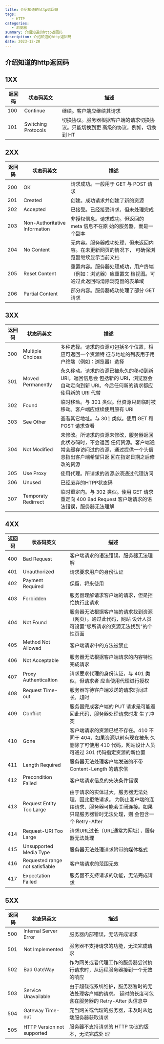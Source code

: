 ```yaml
---
title: 介绍知道的http返回码
tags: 
   - HTTP
categories: 
   - 浏览器
summary: 介绍知道的http返回码
description: 介绍知道的http返回码
date: 2023-12-20
---
```




## 介绍知道的http返回码



## 1XX

| 返回码 | 状态码英文          | 描述                                                         |
| ------ | ------------------- | ------------------------------------------------------------ |
| 100    | Continue            | 继续。客户端应继续其请求                                     |
| 101    | Switching Protocols | 切换协议。服务器根据客户端的请求切换协议。只能切换到更 高级的协议，例如，切换到 HT |



## 2XX

| 返回码 | 状态码英文                    | 描述                                                         |
| ------ | ----------------------------- | ------------------------------------------------------------ |
| 200    | OK                            | 请求成功。一般用于 GET 与 POST 请求                          |
| 201    | Created                       | 创建。成功请求并创建了新的资源                               |
| 202    | Accepted                      | 已接受。已经接受请求，但未处理完成                           |
| 203    | Non-Authoritative Information | 非授权信息。请求成功。但返回的 meta 信息不在原 始的服务器，而是一个副本 |
| 204    | No Content                    | 无内容。服务器成功处理，但未返回内容。在未更新网页的情况下， 可确保浏览器继续显示当前文档 |
| 205    | Reset Content                 | 重置内容。服务器处理成功，用户终端（例如：浏览器）应重置文 档视图。可通过此返回码清除浏览器的表单域 |
| 206    | Partial Content               | 部分内容。服务器成功处理了部分 GET 请求                      |



## 3XX



| 返回码 | 状态码英文          | 描述                                                         |
| ------ | ------------------- | ------------------------------------------------------------ |
| 300    | Multiple Choices    | 多种选择。请求的资源可包括多个位置，相应可返回一个资源特 征与地址的列表用于用户终端（例如：浏览器）选择 |
| 301    | Moved Permanently   | 永久移动。请求的资源已被永久的移动到新 URI，返回信息会 包括新的 URI，浏览器会自动定向到新 URI。今后任何新的请求都应使用新的 URI 代替 |
| 302    | Found               | 临时移动。与 301 类似。但资源只是临时被移动。客户端应继续使用原有 URI |
| 303    | See Other           | 查看其它地址。与 301 类似。使用 GET 和 POST 请求查看         |
| 304    | Not Modified        | 未修改。所请求的资源未修改，服务器返回此状态码时，不会返回 任何资源。客户端通常会缓存访问过的资源，通过提供一个头信息指出客户端希望只返 回在指定日期之后修改的资源 |
| 305    | Use Proxy           | 使用代理。所请求的资源必须通过代理访问                       |
| 306    | Unused              | 已经废弃的HTPP状态码                                         |
| 307    | Temporaty Redirrect | 临时重定向。与 302 类似。使用 GET 请求重定向 400 Bad Request 客户端请求的语法错误，服务器无法理解 |



## 4XX

| 返回码 | 状态码英文                      | 描述                                                         |
| ------ | ------------------------------- | ------------------------------------------------------------ |
| 400    | Bad Request                     | 客户端请求的语法错误，服务器无法理解                         |
| 401    | Unauthorized                    | 请求要求用户的身份认证                                       |
| 402    | Payment Required                | 保留，将来使用                                               |
| 403    | Forbidden                       | 服务器理解请求客户端的请求，但是拒绝执行此请求               |
| 404    | Not Found                       | 服务器无法根据客户端的请求找到资源（网页）。通过此代码，网站 设计人员可设置"您所请求的资源无法找到"的个性页面 |
| 405    | Method Not Allowed              | 客户端请求中的方法被禁止                                     |
| 406    | Not Acceptable                  | 服务器无法根据客户端请求的内容特性完成请求                   |
| 407    | Proxy Authenticaltion           | 请求要求代理的身份认证，与 401 类似，但请求者 应当使用代理进行授权 |
| 408    | Request Time-out                | 服务器等待客户端发送的请求时间过长，超时                     |
| 409    | Conflict                        | 服务器完成客户端的 PUT 请求是可能返回此代码，服务器处理请求时发 生了冲突 |
| 410    | Gone                            | 客户端请求的资源已经不存在。410 不同于 404，如果资源以前有现在被永 久删除了可使用 410 代码，网站设计人员可通过 301 代码指定资源的新位置 |
| 411    | Length Required                 | 服务器无法处理客户端发送的不带 Content-Length 的请求信       |
| 412    | Precondition Failed             | 客户端请求信息的先决条件错误                                 |
| 413    | Request Entity Too Large        | 由于请求的实体过大，服务器无法处理，因此拒绝请求。 为防止客户端的连续请求，服务器可能会关闭连接。如果只是服务器暂时无法处理，则 会包含一个 Retry-After |
| 414    | Request-URI Too Large           | 请求URL过长（URL通常为网址），服务器无法处理                 |
| 415    | Unsupported Media Type          | 服务器无法处理请求附带的媒体格式                             |
| 416    | Requested range not satisfiable | 客户端请求的范围无效                                         |
| 417    | Expectation Failed              | 服务器不支持请求的功能，无法完成请求                         |



## 5XX

| 返回码 | 状态码英文                 | 描述                                                         |
| ------ | -------------------------- | ------------------------------------------------------------ |
| 500    | Internal Server Error      | 服务器内部错误，无法完成请求                                 |
| 501    | Not Implemented            | 服务器不支持请求的功能，无法完成请求                         |
| 502    | Bad GateWay                | 作为网关或者代理工作的服务器尝试执行请求时，从远程服务器接到一个无效的响应 |
| 503    | Service Unavailable        | 由于超载或系统维护，服务器暂时的无法处理客户端的请求。 延时的长度可包含在服务器的 Retry-After 头信息中 |
| 504    | Gateway Time-out           | 充当网关或代理的服务器，未及时从远端服务器获取请求           |
| 505    | HTTP Version not supported | 服务器不支持请求的 HTTP 协议的版本，无法完成处 理            |

